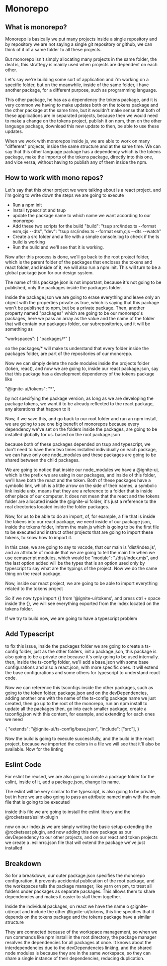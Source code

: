 # Monorepo

## What is monorepo?

Monorepo is basically we put many projects inside a single repository and by repository we are not saying a single git
repository or github, we can think of it of a same folder to all these projects.  

But monorepo isn't simply allocating many projects in the same folder, the deal is, this strattegy is mainly used when
projects are dependent on each other.

Let's say we're building some sort of application and i'm working on a specific folder, but on the meanwhile, inside of the
same folder, i have another package, for a different purpose, such as programming language. 

This other package, he has as a dependency the tokens package, and it is very common we having to make updates both on
the tokens package and the other package at the same time, but it wouldn't make sense that both of these applications are
in separated projects, because then we would need to make a change on the tokens project, publish it on npm, then on the
other language package, download this new update to then, be able to use these updates.

When we work with monorepos inside js, we are able to work on many "different" projects, inside the same structure and at
the same time. We can say that this other language package has a dependency which is the tokens package, make the imports
of the tokens package, directly into this one, and vice versa, without having to publish any of them inside the npm.

## How to work with mono repos?

Let's say that this other project we were talking about is a react project. and i'm going to write down the steps we are
going to execute

- Run a npm init
- Install typescript and tsup
- update the package name to which name we want according to our monorepo
- Add these two scripts for the build 
    "build": "tsup src/index.ts --format esm,cjs --dts",
    "dev": "tsup src/index.ts --format esm,cjs --dts --watch"
- Create a src folder and a file with a simple console.log to check if the ts build is working
- Run the build and we'll see that it is working.

Now after this process is done, we'll go back to the root project folder, which is the parent folder of the packages
that encloses the tokens and react folder, and inside of it, we will also run a npm init. This will turn to be a global
package json for our design system.

The name of this package json is not important, because it's not going to be published, only the packages inside the
packages folder.

Inside the package.json we are going to erase everything and leave only an object with the properties private as true,
which is saying that this package won't be published to npm, but be a private package. Then, another property named "packages"
which are going to be our monorepo's packages, here we pass an array as the value and the name of the folder that will contain
our packages folder, our subrepositories, and it will be something as

  "workspaces": [
    "packages/*"
  ]

so the packages/* will make ts understand that every folder inside the packages folder, are part of the repositories of our
monorepo.

Now we can simply delete the node modules inside the projects folder (token, react), and now we are going to, inside our
react package.json, say that this package has a development dependency of the tokens package like

"@ignite-ui/tokens": "*",

by not specifying the package version, as long as we are developing the package tokens, we want it to be already reflected
to the react package, any alterations that happen to it

Now, if we save this, and go back to our root folder and run an npm install, we are going to see one big benefit of monorepos
because every dependency we've set on the folders inside the packages, are going to be installed globally for us. based on
the root package.json

because both of these packages depended on tsup and typescript, we don't need to have them two times installed individually
on each package, we can have only one node_modules and these packages are going to be shared between the child packages.

We are going to notice that inside our node_modules we have a @ignite-ui, which is the prefix we are using in our packages,
and inside of this folder, we'll have both the react and the token. Both of these packages have a symbolic link, which is
a little arrow on the side of their names, a symbolic link inside unix, means that they are a reference to a folder that is
inside other place of our computer. It does not mean that the react and the tokens folder are allocated inside the @ignite-ui
folder, it's just a reference to the real directories located inside the folder packages.

Now, for us to be able to do an import, of, for example, a file that is inside the tokens into our react package, we need
inside of our package json, inside the tokens folder, inform the main.js which is going to be the first file to be executed
and instruct other projects that are going to import these tokens, to know how to import it.

In this case, we are going to say to vscode, that our main is 'dist/index.js', and an attribute of
module that we are going to tell the main file when we use ecmascript modules, which would be
"module": "./dist/index.mjs", and the last option added will be the types that is an option used only
by typescript to say what are the typings of the project. Now we do the same thing on the react package.

Now, inside our react project, we are going to be able to import everything related to the tokens project

So if we now type import {} from '@ignite-ui/tokens', and press ctrl + space inside the {}, we will see everything exported
from the index located on the tokens folder.

If we try to build now, we are going to have a typescript problem

## Add Typescript

to fix this issue, inside the packages folder we are going to create a ts-config folder, just as the other folders, init
a package.json, this package is also going to be a private
one because it's only going to be used internally. then, inside the ts-config folder, we'll add a base.json with some
base configurations and also a react.json, with more specific ones. It will extend the base configurations and some others
for typescript to understand react code.

Now we can reference this tsconfigs inside the other packages, such as going to the token folder, package.json and on the
devDependencies, adding another one with the name of the ts-config package name we just created, then go up to the root of
the monorepo, run an npm install to update all the packages then, go into each smaller package, create a tsconfig.json with
this content, for example, and extending for each ones we need

{
  "extends": "@ignite-ui/ts-config/base.json",
  "include": ["src"],
}

Now the build is going to execute successfully, and the build in the react project, because we imported the colors in a file
we will see that it'll also be available. Now for the linting

## Eslint Code

For eslint be reused, we are also going to create a package folder for the eslint, inside of it, add a package.json, change
its name.

The eslint will be very similar to the typescript, is also going to be private, but in here we are also going to pass an
attribute named main with the main file that is going to be executed

inside this file we are going to install the eslint library and the @rocketseat/eslint-plugin

now on our index.js we are simply writing the basic setup extending the @rocketseat plugin, and now adding this new package
as our devDependency to our other projects, and on our react and token projects we create a .eslinrrc.json file that will
extend the package we've just installed

## Breakdown

So for a breakdown, our outer package.json specifies the monorepo configuration, it prevents accidental publication of the
root package, and the workspaces tells the package manager, like yarn orn pm, to treat all folders under packages as separate
packages. This allows them to share dependencies and makes it easier to stall them together.

Inside the individual packages, on react we have the name o @ignite-ui/react and include the other @ignite-ui/tokens, this 
line specifies that it depends on the tokens package and the tokens package have a similar structure

They are connected because of the workspace management, so when we run commands like npm install in the root directory, the
package manager resolves the dependencies for all packages at once. It knows about the interdependencies due to the
devDependencies linking, and the shared node modules is because they are in the same workspace, so they can share a single
instance of their dependencies, reducing duplication.














